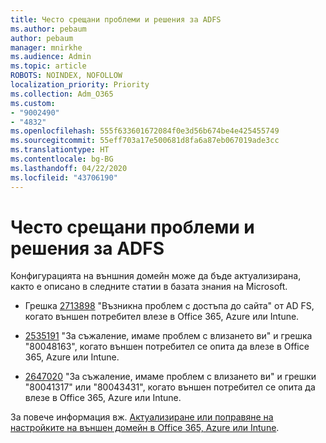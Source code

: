 ```yaml
---
title: Често срещани проблеми и решения за ADFS
ms.author: pebaum
author: pebaum
manager: mnirkhe
ms.audience: Admin
ms.topic: article
ROBOTS: NOINDEX, NOFOLLOW
localization_priority: Priority
ms.collection: Adm_O365
ms.custom:
- "9002490"
- "4832"
ms.openlocfilehash: 555f633601672084f0e3d56b674be4e425455749
ms.sourcegitcommit: 55eff703a17e500681d8fa6a87eb067019ade3cc
ms.translationtype: HT
ms.contentlocale: bg-BG
ms.lasthandoff: 04/22/2020
ms.locfileid: "43706190"
---
```

# <a name="common-issues-and-resolutions-for-adfs"></a>Често срещани проблеми и решения за ADFS

Конфигурацията на външния домейн може да бъде актуализирана, както е описано в следните статии в базата знания на Microsoft.

- Грешка [2713898](https://support.microsoft.com/help/2713898) "Възникна проблем с достъпа до сайта" от AD FS, когато външен потребител влезе в Office 365, Azure или Intune.

- [2535191](https://support.microsoft.com/help/2535191) "За съжаление, имаме проблем с влизането ви" и грешка "80048163", когато външен потребител се опита да влезе в Office 365, Azure или Intune.

- [2647020](https://support.microsoft.com/help/2647020) "За съжаление, имаме проблем с влизането ви" и грешки "80041317" или "80043431", когато външен потребител се опита да влезе в Office 365, Azure или Intune.

За повече информация вж. [Актуализиране или поправяне на настройките на външен домейн в Office 365, Azure или Intune](https://docs.microsoft.com/office365/troubleshoot/active-directory/update-federated-domain-office-365).
